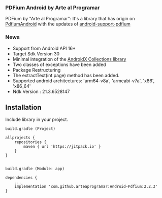 ### PDFium Android by Arte al Programar

PDFium by "Arte al Programar": It's a library that has origin on [PdfiumAndroid](https://github.com/barteksc/PdfiumAndroid) with the updates of [android-support-pdfium](https://github.com/benjinus/android-support-pdfium)

### News
- Support from Android API 16+
- Target Sdk Version 30
- Minimal integration of the [AndroidX Collections library](https://developer.android.com/jetpack/androidx/releases/collection)
- Two classes of exceptions have been added
- Package Restructuring
- The extractText(int page) method has been added.
- Supported android architectures: 'arm64-v8a', 'armeabi-v7a', 'x86', 'x86_64'
- Ndk Version : 21.3.6528147

## Installation

Include library in your project.

```
build.gradle (Project)

allprojects {
    repositories {
        maven { url 'https://jitpack.io' }
    }
}


build.gradle (Module: app)

dependencies {
    ...
    implementation 'com.github.arteaprogramar:Android-Pdfium:2.2.3'
}
```
